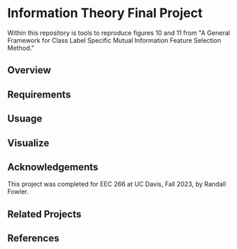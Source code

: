 # Information Theory Final Project
Within this repository is tools to reproduce figures 10 and 11 from "A General Framework for Class Label Specific Mutual Information Feature Selection Method."

## Overview

## Requirements

## Usuage

## Visualize

## Acknowledgements
This project was completed for EEC 266 at UC Davis, Fall 2023, by Randall Fowler. 

## Related Projects

## References
